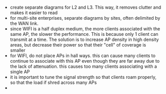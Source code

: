 - create separate diagrams for L2 and L3. This way, it removes clutter and makes it easier to read
- for multi-site enterprises, separate diagrams by sites, often delimited by the WAN link.
- since WIFI is a half duplex medium, the more clients associated with the same AP, the slower the performance. This is because only 1 client can transmit at a time. The solution is to increase AP density in high density areas, but decrease their power so that their "cell" of coverage is smaller
- for WIFI, do not place APs in hall ways. this can cause many clients to continue to associate with this AP even though they are far away due to the lack of attenuation. this causes too many clients associating with a single AP
- it is important to tune the signal strength so that clients roam properly, so that the load if shred across many APs
- 